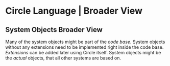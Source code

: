 ﻿Circle Language | Broader View
==============================

System Objects Broader View
---------------------------

Many of the system objects might be part of the *code base*. System objects without any extensions need to be implemented right inside the code base. *Extensions* can be added later using Circle itself. System objects might be the *actual* objects, that all other systems are based on.
